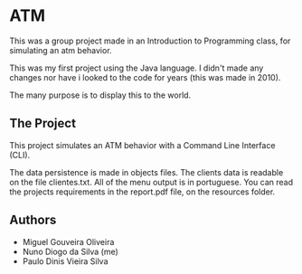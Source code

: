 # ATM

This was a group project made in an Introduction to Programming class, for simulating an atm behavior.

This was my first project using the Java language. I didn't made any changes nor have i looked to the code for years (this was made in 2010).

The many purpose is to display this to the world.

## The Project

This project simulates an ATM behavior with a Command Line Interface (CLI).

The data persistence is made in objects files. The clients data is readable on the file clientes.txt.
All of the menu output is in portuguese. You can read the projects requirements in the report.pdf file, on the resources folder.

## Authors

* Miguel Gouveira Oliveira
* Nuno Diogo da Silva (me)
* Paulo Dinis Vieira Silva
